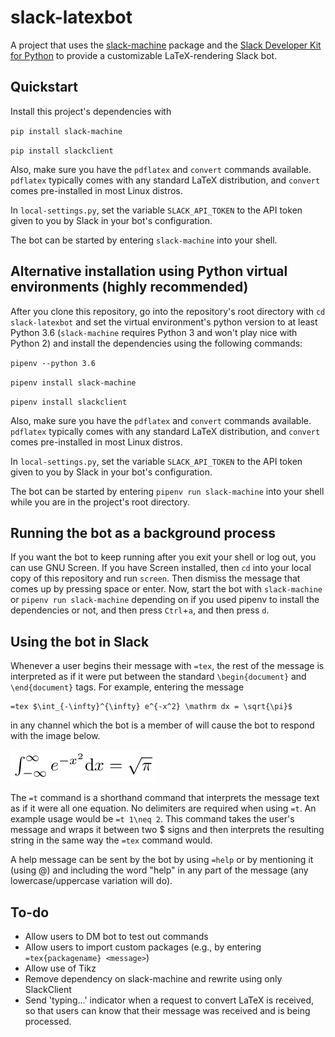 # slack-latexbot
A project that uses the [slack-machine](https://slack-machine.readthedocs.io/) package and the [Slack Developer Kit for Python](https://slackapi.github.io/python-slackclient/) to provide a customizable LaTeX-rendering Slack bot.

## Quickstart
Install this project's dependencies with

`pip install slack-machine`

`pip install slackclient`

Also, make sure you have the `pdflatex` and `convert` commands available. `pdflatex` typically comes with any standard LaTeX distribution, and `convert` comes pre-installed in most Linux distros.

In `local-settings.py`, set the variable `SLACK_API_TOKEN` to the API token given to you by Slack in your bot's configuration.

The bot can be started by entering `slack-machine` into your shell.

## Alternative installation using Python virtual environments (highly recommended)
After you clone this repository, go into the repository's root directory with `cd slack-latexbot` and set the virtual environment's python version to at least Python 3.6 (`slack-machine` requires Python 3 and won't play nice with Python 2) and install the dependencies using the following commands:

`pipenv --python 3.6`

`pipenv install slack-machine`

`pipenv install slackclient`

Also, make sure you have the `pdflatex` and `convert` commands available. `pdflatex` typically comes with any standard LaTeX distribution, and `convert` comes pre-installed in most Linux distros.

In `local-settings.py`, set the variable `SLACK_API_TOKEN` to the API token given to you by Slack in your bot's configuration.

The bot can be started by entering `pipenv run slack-machine` into your shell while you are in the project's root directory.

## Running the bot as a background process
If you want the bot to keep running after you exit your shell or log out, you can use GNU Screen. If you have Screen installed, then `cd` into your local copy of this repository and run `screen`. Then dismiss the message that comes up by pressing space or enter. Now, start the bot with `slack-machine` or `pipenv run slack-machine` depending on if you used pipenv to install the dependencies or not, and then press `Ctrl`+`a`, and then press `d`.

## Using the bot in Slack
Whenever a user begins their message with `=tex`, the rest of the message is interpreted as if it were put between the standard `\begin{document}` and `\end{document}` tags. For example, entering the message
```
=tex $\int_{-\infty}^{\infty} e^{-x^2} \mathrm dx = \sqrt{\pi}$
```
in any channel which the bot is a member of will cause the bot to respond with the image below.

![Rendered LaTeX image](docs/outfile.png?raw=true "PNG image rendered by bot")

The `=t` command is a shorthand command that interprets the message text as if it were all one equation. No delimiters are required when using `=t`. An example usage would be `=t 1\neq 2`. This command takes the user's message and wraps it between two $ signs and then interprets the resulting string in the same way the `=tex` command would.

A help message can be sent by the bot by using `=help` or by mentioning it (using @) and including the word "help" in any part of the message (any lowercase/uppercase variation will do).

## To-do
- Allow users to DM bot to test out commands
- Allow users to import custom packages (e.g., by entering `=tex{packagename} <message>`)
- Allow use of Tikz
- Remove dependency on slack-machine and rewrite using only SlackClient
- Send 'typing...' indicator when a request to convert LaTeX is received, so that users can know that their message was received and is being processed. 
